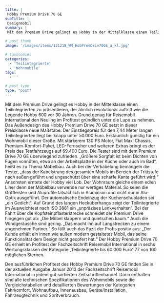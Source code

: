 ```yaml
---
title: |
 Hobby Premium Drive 70 GE
subTitle: |
 Designmobil
summary: |
 Mit dem Premium Drive gelingt es Hobby in der Mittelklasse einen Teilintegrierten zu präsentieren, der ähnlich revolutionär auftritt wie die Legende Hobby 600 vor 30 Jahren. Grund genug für Reisemobil International den Neuling im Profitest gründlich unter die Lupe zu nehmen. Das Außendesign des Hobby Premium Drive 70 GE setzt in 

# post thumb
image: '/images/items/121218_WM_HobPremDriv70GE_a_kl.jpg'

# taxonomies
categories: 
  - 'Teilintegrierte'
  - 'Wohnmobile'
tags:
  - ''

# post type
type: "post"
---
```


Mit dem Premium Drive gelingt es Hobby in der Mittelklasse einen Teilintegrierten zu präsentieren, der ähnlich revolutionär auftritt wie die Legende Hobby 600 vor 30 Jahren. Grund genug für Reisemobil International den Neuling im Profitest gründlich unter die Lupe zu nehmen. Das Außendesign des Hobby Premium Drive 70 GE setzt in dieser Preisklasse neue Maßstäbe. Der Einstiegspreis für den 7,44 Meter langen Teilintegrierten liegt bei knapp unter 50.000 Euro. Erstaunlich günstig für ein Wohnmobil dieser Größe. Mit stärkerem 130 PS Motor, Fiat Maxi Chassis, Premium-Komfort-Paket, LED-Fernseher und weiteren Extras bringt es der Preis des Testfahrzeugs auf 69.400 Euro. Die Tester sind mit dem Premium Drive 70 GE überwiegend zufrieden. „Größere Sorgfalt ist beim Dichten von Fugen vonnöten, etwa an der Arbeitsplatte in der Küche oder auch im Bad“, heißt es zu Thema Möbelbau. Auch bei der Verkabelung bemängeln die Tester, „dass der Kabelstrang des gesamten Mobils im Bereich der Trittstufe nach außen geführt und ungeschützt über eine scharfe Kante geführt wird.“ Ansonsten erntete der Hobby viel Lob. Der Wohnraum gleiche einem edlen Liner denn der Möbelbau verwende nur wertiges Material. So seien die Griffleisten und Aluprofile tatsächlich in Aluminium und nicht nur in Alu-Optik ausgeführt. Der automatische Endeinzug der Küchenschubladen sei „ein Gedicht“. Auf Grund des langen Hecküberhangs zeigt der Teilintegrierte im Ausweichtest nach ISO 3881 ein „unpräzises Lenkverhalten“. Bei der Fahrt über die Kopfsteinpflasterstrecke schneidet der Premium Drive hingegen gut ab: „Die Möbel klappern und quietschen kaum.“ Auch die Windgeräusche sind gering. „Das macht ihn auf Langstrecken zu einem angenehmen Partner.“ So fällt auch das Fazit der Profis positiv aus: „Der Kunde erhält ein innen wie außen modern gestaltetes Mobil, das seine Funktionalität dem Design nicht geopfert hat.“ Der Hobby Premium Drive 70 GE erhielt im Profitest der Fachzeitschrift Reisemobil International in sechs Wertungsklassen der Kategorie „Teilintegrierte bis 60.000 Euro“ 77 von 100 möglichen Sternen.

Den ausführlichen Profitest des Hobby Premium Drive 70 GE finden Sie in der aktuellen Ausgabe Januar 2013 der Fachzeitschrift Reisemobil International in jedem gut sortierten Zeitschriftenhandel. Darin enthalten sind alle technischen Spezifikationen des Wohnmobils sowie die Vergleichstabellen und detaillierten Bewertungen der Kategorien Fahrkomfort, Wohnaufbau, Innenausbau, Geräte/Installation, Fahrzeugtechnik und Spritverbrauch.